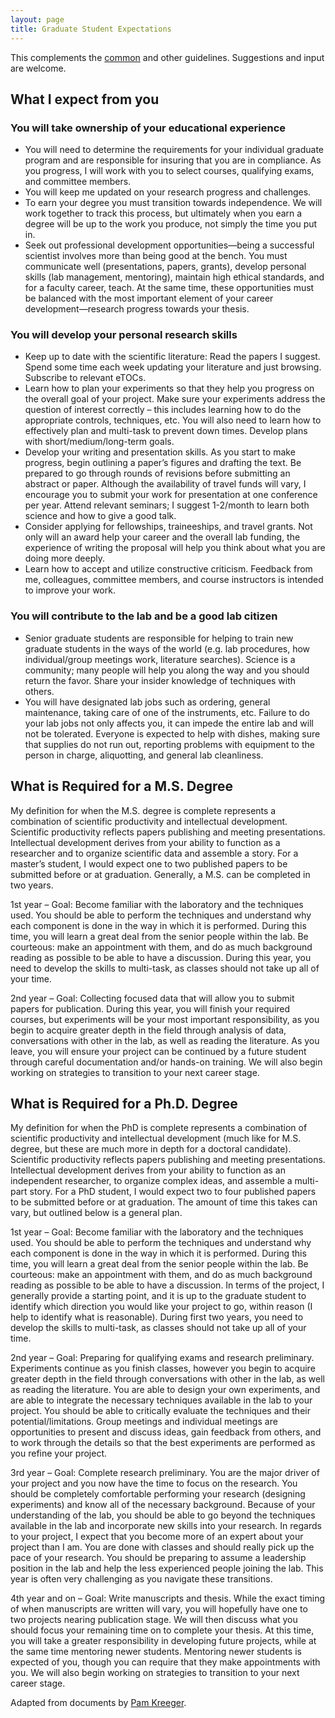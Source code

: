 ```yaml
---
layout: page
title: Graduate Student Expectations
---
```


This complements the [common](common.html) and other guidelines. Suggestions and input are welcome.

## What I expect from you

### You will take ownership of your educational experience

- You will need to determine the requirements for your individual graduate program and are responsible for insuring that you are in compliance. As you progress, I will work with you to select courses, qualifying exams, and committee members.
- You will keep me updated on your research progress and challenges.
- To earn your degree you must transition towards independence. We will work together to track this process, but ultimately when you earn a degree will be up to the work you produce, not simply the time you put in.
- Seek out professional development opportunities—being a successful scientist involves more than being good at the bench. You must communicate well (presentations, papers, grants), develop personal skills (lab management, mentoring), maintain high ethical standards, and for a faculty career, teach. At the same time, these opportunities must be balanced with the most important element of your career development—research progress towards your thesis.

### You will develop your personal research skills

- Keep up to date with the scientific literature: Read the papers I suggest. Spend some time each week updating your literature and just browsing. Subscribe to relevant eTOCs.
- Learn how to plan your experiments so that they help you progress on the overall goal of your project. Make sure your experiments address the question of interest correctly – this includes learning how to do the appropriate controls, techniques, etc. You will also need to learn how to effectively plan and multi-task to prevent down times. Develop plans with short/medium/long-term goals.
- Develop your writing and presentation skills.  As you start to make progress, begin outlining a paper’s figures and drafting the text. Be prepared to go through rounds of revisions before submitting an abstract or paper. Although the availability of travel funds will vary, I encourage you to submit your work for presentation at one conference per year. Attend relevant seminars; I suggest 1-2/month to learn both science and how to give a good talk.
- Consider applying for fellowships, traineeships, and travel grants. Not only will an award help your career and the overall lab funding, the experience of writing the proposal will help you think about what you are doing more deeply.
- Learn how to accept and utilize constructive criticism. Feedback from me, colleagues, committee members, and course instructors is intended to improve your work.

### You will contribute to the lab and be a good lab citizen

- Senior graduate students are responsible for helping to train new graduate students in the ways of the world (e.g. lab procedures, how individual/group meetings work, literature searches). Science is a community; many people will help you along the way and you should return the favor. Share your insider knowledge of techniques with others.
- You will have designated lab jobs such as ordering, general maintenance, taking care of one of the instruments, etc.  Failure to do your lab jobs not only affects you, it can impede the entire lab and will not be tolerated. Everyone is expected to help with dishes, making sure that supplies do not run out, reporting problems with equipment to the person in charge, aliquotting, and general lab cleanliness.

## What is Required for a M.S. Degree

My definition for when the M.S. degree is complete represents a combination of scientific productivity and intellectual development. Scientific productivity reflects papers publishing and meeting presentations. Intellectual development derives from your ability to function as a researcher and to organize scientific data and assemble a story. For a master’s student, I would expect one to two published papers to be submitted before or at graduation. Generally, a M.S. can be completed in two years.

1st year – Goal: Become familiar with the laboratory and the techniques used. You should be able to perform the techniques and understand why each component is done in the way in which it is performed. During this time, you will learn a great deal from the senior people within the lab. Be courteous: make an appointment with them, and do as much background reading as possible to be able to have a discussion. During this year, you need to develop the skills to multi-task, as classes should not take up all of your time.

2nd year – Goal: Collecting focused data that will allow you to submit papers for publication. During this year, you will finish your required courses, but experiments will be your most important responsibility, as you begin to acquire greater depth in the field through analysis of data, conversations with other in the lab, as well as reading the literature.  As you leave, you will ensure your project can be continued by a future student through careful documentation and/or hands-on training. We will also begin working on strategies to transition to your next career stage.

## What is Required for a Ph.D. Degree

My definition for when the PhD is complete represents a combination of scientific productivity and intellectual development (much like for M.S. degree, but these are much more in depth for a doctoral candidate). Scientific productivity reflects papers publishing and meeting presentations. Intellectual development derives from your ability to function as an independent researcher, to organize complex ideas, and assemble a multi-part story. For a PhD student, I would expect two to four published papers to be submitted before or at graduation.  The amount of time this takes can vary, but outlined below is a general plan.

1st year – Goal: Become familiar with the laboratory and the techniques used. You should be able to perform the techniques and understand why each component is done in the way in which it is performed. During this time, you will learn a great deal from the senior people within the lab. Be courteous: make an appointment with them, and do as much background reading as possible to be able to have a discussion. In terms of the project, I generally provide a starting point, and it is up to the graduate student to identify which direction you would like your project to go, within reason (I help to identify what is reasonable). During first two years, you need to develop the skills to multi-task, as classes should not take up all of your time.

2nd year – Goal: Preparing for qualifying exams and research preliminary. Experiments continue as you finish classes, however you begin to acquire greater depth in the field through conversations with other in the lab, as well as reading the literature. You are able to design your own experiments, and are able to integrate the necessary techniques available in the lab to your project. You should be able to critically evaluate the techniques and their potential/limitations. Group meetings and individual meetings are opportunities to present and discuss ideas, gain feedback from others, and to work through the details so that the best experiments are performed as you refine your project.

3rd year – Goal:  Complete research preliminary. You are the major driver of your project and you now have the time to focus on the research. You should be completely comfortable performing your research (designing experiments) and know all of the necessary background. Because of your understanding of the lab, you should be able to go beyond the techniques available in the lab and incorporate new skills into your research. In regards to your project, I expect that you become more of an expert about your project than I am. You are done with classes and should really pick up the pace of your research.  You should be preparing to assume a leadership position in the lab and help the less experienced people joining the lab. This year is often very challenging as you navigate these transitions.

4th year and on – Goal: Write manuscripts and thesis. While the exact timing of when manuscripts are written will vary, you will hopefully have one to two projects nearing publication stage. We will then discuss what you should focus your remaining time on to complete your thesis. At this time, you will take a greater responsibility in developing future projects, while at the same time mentoring newer students. Mentoring newer students is expected of you, though you can require that they make appointments with you. We will also begin working on strategies to transition to your next career stage.  

Adapted from documents by [Pam Kreeger](http://www.kreegerlab.org).
